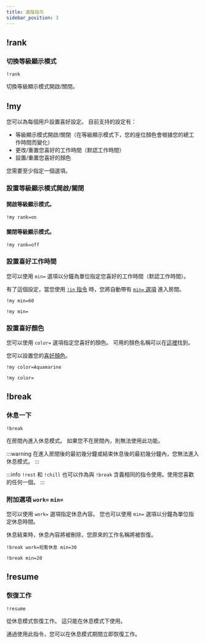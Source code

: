 ```yaml
---
title: 進階指令
sidebar_position: 3
---
```


## !rank

### 切換等級顯示模式

```
!rank
```

切換等級顯示模式開啟/關閉。

## !my

您可以為每個用戶設置喜好設定。
目前支持的設定有：

- 等級顯示模式開啟/關閉（在等級顯示模式下，您的座位顏色會根據您的總工作時間而變化）
- 更改/重置您喜好的工作時間（默認工作時間）
- 設置/重置您喜好的顏色

您需要至少指定一個選項。

### 設置等級顯示模式開啟/關閉

#### 開啟等級顯示模式。

```
!my rank=on
```

#### 關閉等級顯示模式。

```
!my rank=off
```

### 設置喜好工作時間

您可以使用 `min=` 選項以分鐘為單位指定您喜好的工作時間（默認工作時間）。

有了這個設定，當您使用 [`!in` 指令](/docs/essential#in) 時，您將自動帶有 [`min=` 選項](/docs/essential#min-option) 進入房間。

```text title="例如：將喜好工作時間設置為60分鐘。"
!my min=60
```

```text title="例如：重置喜好工作時間。"
!my min=
```

### 設置喜好顏色

您可以使用 `color=` 選項指定您喜好的顏色。
可用的顏色名稱可以在[這裡](https://youtube-study-space.notion.site/f4366038a5de4fe1957bfbfa93fd1ebb?v=4dcfe9a135d54615a84083b9dd3d7f5f)找到。

您可以設置您的[喜好顏色](https://youtube-study-space.notion.site/3fc22ea1b4214b3f976b03331c51d113)。

```text title="例如：將喜好顏色設置為Aquamarine（碧綠色）。"
!my color=Aquamarine
```

```text title="例如：重置喜好顏色。"
!my color=
```

## !break

### 休息一下

```
!break
```

在房間內進入休息模式。
如果您不在房間內，則無法使用此功能。

:::warning
在進入房間後的最初幾分鐘或結束休息後的最初幾分鐘內，您無法進入休息模式。
:::

:::info
`!rest` 和 `!chill` 也可以作為與 `!break` 含義相同的指令使用。使用您喜歡的任何一個。
:::

### 附加選項 `work=` `min=`

您可以使用 `work=` 選項指定休息內容。
您也可以使用 `min=` 選項以分鐘為單位指定休息時間。

休息結束時，休息內容將被刪除，您原來的工作名稱將被恢復。

```text title="例如：休息30分鐘，休息內容設置為'短暫休息'。"
!break work=短暫休息 min=30
```

```text title="例如：休息20分鐘。20分鐘後，休息模式將自動結束，工作將恢復。"
!break min=20
```

## !resume

### 恢復工作

```
!resume
```

從休息模式恢復工作。
這只能在休息模式下使用。

通過使用此指令，您可以在休息模式期間立即恢復工作。
